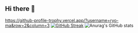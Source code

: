 ## Hi there 👋
https://github-profile-trophy.vercel.app/?username=ryo-ma&row=2&column=3
[![GitHub Streak](https://github-readme-streak-stats.herokuapp.com?user=mohammedmos)](https://git.io/streak-stats)
![Anurag's GitHub stats](https://github-readme-stats.vercel.app/api?username=mohammedmos&show=reviews,discussions_started,discussions_answered,prs_merged,prs_merged_percentage)
<!--
**mohammedmos/mohammedmos** is a ✨ _special_ ✨ repository because its `README.md` (this file) appears on your GitHub profile.

Here are some ideas to get you started:

- 🔭 I’m currently working on ...
- 🌱 I’m currently learning ...
- 👯 I’m looking to collaborate on ...
- 🤔 I’m looking for help with ...
- 💬 Ask me about ...
- 📫 How to reach me: ...
- 😄 Pronouns: ...
- ⚡ Fun fact: ...
-->
